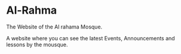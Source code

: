 # Al-Rahma
The Website of the Al rahama Mosque.

A website where you can see the latest Events, Announcements and lessons by the mousque.
